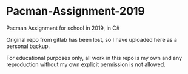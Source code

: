 # Pacman-Assignment-2019
Pacman Assignment for school in 2019, in C#

Original repo from gitlab has been lost, so I have uploaded here as a personal backup.

For educational purposes only, all work in this repo is my own and any reproduction without my own explicit permission is not allowed.
